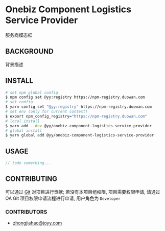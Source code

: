 <!-- This file is dynamically generated. please edit in README -->

# Onebiz Component Logistics Service Provider

服务商模态框

## BACKGROUND

背景描述

## INSTALL

```bash
# set npm global config
$ npm config set @yy:registry https://npm-registry.duowan.com
# set config
$ yarn config set "@yy:registry" https://npm-registry.duowan.com
# set env (only for current context)
$ export npm_config_registry="https://npm-registry.duowan.com"
# local install
$ yarn add --dev @yy/onebiz-component-logistics-service-provider
# global install
$ yarn global add @yy/onebiz-component-logistics-service-provider
```

## USAGE

```ts
// todo something...
```

## CONTRIBUTING

可以通过 [Git](https://git.duowan.com/webs/shopline-static/logistics/onebiz.git) 对项目进行贡献;
若没有本项目组权限, 项目需要权限申请, 请通过 OA Git 项目权限申请流程进行申请, 用户角色为 `Developer`

### CONTRIBUTORS

- <zhongjiahao@joyy.com>

